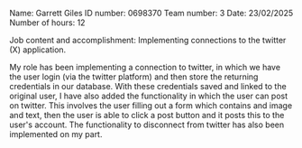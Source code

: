 Name:   Garrett Giles
ID number: 0698370
Team number: 3
Date: 23/02/2025
Number of hours: 12  

Job content and accomplishment:
Implementing connections to the twitter (X) application. 

My role has been implementing a connection to twitter, in which we have the user login (via the twitter platform) and then store the returning credentials in our database. With these credentials saved and linked to the original user, I have also added the functionality in which the user can post on twitter. This involves the user filling out a form which contains and image and text, then the user is able to click a post button and it posts this to the user's account. The functionality to disconnect from twitter has also been implemented on my part. 